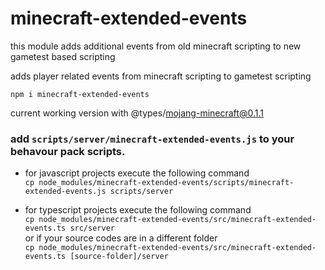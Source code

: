 minecraft-extended-events
========================

this module adds additional events from old minecraft scripting to new gametest based scripting

adds player related events from minecraft scripting to gametest scripting

`npm i minecraft-extended-events`

current working version with @types/mojang-minecraft@0.1.1

### add `scripts/server/minecraft-extended-events.js` to your behavour pack scripts.

* for javascript projects execute the following command\
`cp node_modules/minecraft-extended-events/scripts/minecraft-extended-events.js scripts/server`


* for typescript projects execute the following command\
`cp node_modules/minecraft-extended-events/src/minecraft-extended-events.ts src/server`\
or if your source codes are in a different folder\
`cp node_modules/minecraft-extended-events/src/minecraft-extended-events.ts [source-folder]/server`
